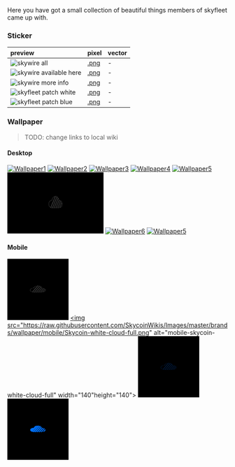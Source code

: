 Here you have got a small collection of beautiful things members of skyfleet came up with.

### Sticker
|preview|pixel|vector|
|:--|:--|:--|
|<img src="../img/brand/sticker/skywire-sticker-all.png" alt="skywire all" width="100" height="100">|[.png](../img/brand/sticker/Skywire-sticker-all.png)|-|
|<img src="../img/brand/sticker/skywire-sticker-available-here.png" alt="skywire available here" width="100" height="100">|[.png](../img/brand/sticker/skywire-available-here.png)|-|
|<img src="../img/brand/sticker/skywire-sticker-more-info.png" alt="skywire more info" width="100" height="100">|[.png](../img/brand/sticker/skywire-sticker-more-info.png.png)|-|
|<img src="../img/brand/sticker/skyfleet-patch-white.png" alt="skyfleet patch white" width="100" height="100">|[.png](../img/brand/sticker/skyfleet-patch-white.png)|-|
|<img src="../img/brand/sticker/skyfleet-patch-blue.png" alt="skyfleet patch blue" width="100" height="100">|[.png](../img/brand/sticker/skyfleet-patch-blue.png)|-|

### Wallpaper

>   TODO: change links to local wiki

#### Desktop
<a href="https://bitcoinist.com/wp-content/uploads/2017/11/skycoin-wallpaper-pr-cover.jpg"><img src="https://bitcoinist.com/wp-content/uploads/2017/11/skycoin-wallpaper-pr-cover.jpg" alt="Wallpaper1" width="220" height="140"></a>
<a href="https://cdn-images-1.medium.com/max/2000/1*Npwm1fZj5oWAb-kthJGqVA.png"><img src="https://cdn-images-1.medium.com/max/2000/1*Npwm1fZj5oWAb-kthJGqVA.png" alt="Wallpaper2" width="220" height="140"></a>
<a href="https://cdn-images-1.medium.com/max/2000/1*U0eepK5qwA6J6AQGzUYcGw.png"><img src="https://cdn-images-1.medium.com/max/2000/1*U0eepK5qwA6J6AQGzUYcGw.png" alt="Wallpaper3" width="220" height="140"></a>
<a href="https://miro.medium.com/max/2048/1*k6V2a_atkjfseBerlQD9qg.jpeg"><img src="https://miro.medium.com/max/2048/1*k6V2a_atkjfseBerlQD9qg.jpeg" alt="Wallpaper4" width="220" height="140"></a>
<a href="https://miro.medium.com/max/1920/1*REvF6mc8lgLlx7UrqsS3Sw.png"><img src="https://miro.medium.com/max/1920/1*REvF6mc8lgLlx7UrqsS3Sw.png" alt="Wallpaper5" width="220" height="140"></a>
<a href="https://raw.githubusercontent.com/SkycoinWikis/Images/master/brands/wallpaper/desktop/white_cloud.png"><img src="https://raw.githubusercontent.com/SkycoinWikis/Images/master/brands/wallpaper/desktop/white_cloud.png" alt="Wallpaper5" width="220" height="140"></a>
<a href="https://raw.githubusercontent.com/SkycoinWikis/Images/master/brands/wallpaper/desktop/4k_coin_in_the_clouds.png"><img src="https://raw.githubusercontent.com/SkycoinWikis/Images/master/brands/wallpaper/desktop/4k_coin_in_the_clouds.png" alt="Wallpaper6" width="220" height="140"></a>
<a href="https://raw.githubusercontent.com/SkycoinWikis/Images/master/brands/wallpaper/desktop/mobile_wallet.jpg"><img src="https://raw.githubusercontent.com/SkycoinWikis/Images/master/brands/wallpaper/desktop/mobile_wallet.jpg" alt="Wallpaper5" width="220" height="140"></a>

#### Mobile
<a href="https://raw.githubusercontent.com/SkycoinWikis/Images/master/brands/wallpaper/mobile/Skycoin-white-cloud.png"><img src="https://raw.githubusercontent.com/SkycoinWikis/Images/master/brands/wallpaper/mobile/Skycoin-white-cloud.png" alt="mobile-skycoin-white-cloud" width="140" height="140"></a>
<a href="https://raw.githubusercontent.com/SkycoinWikis/Images/master/brands/wallpaper/mobile/Skycoin-white-cloud-full.png"><img src="https://raw.githubusercontent.com/SkycoinWikis/Images/master/brands/wallpaper/mobile/Skycoin-white-cloud-full.png" alt="mobile-skycoin-white-cloud-full" width="140"height="140"></a>
<a href="https://raw.githubusercontent.com/SkycoinWikis/Images/master/brands/wallpaper/mobile/Skycoin-blue-cloud.png"><img src="https://raw.githubusercontent.com/SkycoinWikis/Images/master/brands/wallpaper/mobile/Skycoin-blue-cloud.png" alt="mobile-skycoin-blue-cloud" width="140" height="140"></a>
<a href="https://raw.githubusercontent.com/SkycoinWikis/Images/master/brands/wallpaper/mobile/Skycoin-blue-cloud-full.png"><img src="https://raw.githubusercontent.com/SkycoinWikis/Images/master/brands/wallpaper/mobile/Skycoin-blue-cloud-full.png" alt="mobile-skycoin-blue-cloud-full" width="140" height="140"></a>